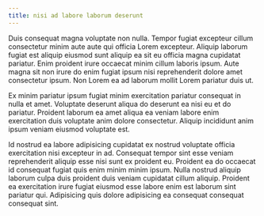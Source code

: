 ```yaml
---
title: nisi ad labore laborum deserunt
---
```


Duis consequat magna voluptate non nulla. Tempor fugiat excepteur cillum consectetur minim aute aute qui officia Lorem excepteur. Aliquip laborum fugiat est aliquip eiusmod sunt aliquip ea sit eu officia magna cupidatat pariatur. Enim proident irure occaecat minim cillum laboris ipsum. Aute magna sit non irure do enim fugiat ipsum nisi reprehenderit dolore amet consectetur ipsum. Non Lorem ea ad laborum mollit Lorem pariatur duis ut.

Ex minim pariatur ipsum fugiat minim exercitation pariatur consequat in nulla et amet. Voluptate deserunt aliqua do deserunt ea nisi eu et do pariatur. Proident laborum ea amet aliqua ea veniam labore enim exercitation duis voluptate anim dolore consectetur. Aliquip incididunt anim ipsum veniam eiusmod voluptate est.

Id nostrud ea labore adipisicing cupidatat ex nostrud voluptate officia exercitation nisi excepteur in ad. Consequat tempor sint esse veniam reprehenderit aliquip esse nisi sunt ex proident eu. Proident ea do occaecat id consequat fugiat quis enim minim minim ipsum. Nulla nostrud aliquip laborum culpa duis proident duis veniam cupidatat cillum aliquip. Proident ea exercitation irure fugiat eiusmod esse labore enim est laborum sint pariatur qui. Adipisicing quis dolore adipisicing ea consequat consequat consequat sint.